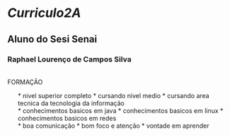 # <i> Curriculo2A </i>
## Aluno do Sesi Senai
### <b> Raphael Lourenço de Campos Silva </b>
<br />
FORMAÇÃO
<ol>
* nivel superior completo
* cursando nivel medio 
* cursando area tecnica da tecnologia da informação 
<br />
* conhecimentos basicos em java
* conhecimentos basicos em linux
* conhecimentos basicos em redes
<br />
* boa comunicação 
* bom foco e atenção 
* vontade em aprender 
